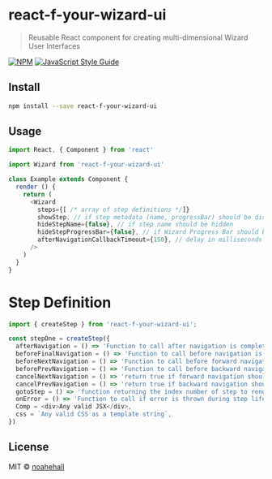 # react-f-your-wizard-ui

> Reusable React component for creating multi-dimensional Wizard User Interfaces

[![NPM](https://img.shields.io/npm/v/react-f-your-wizard-ui.svg)](https://www.npmjs.com/package/react-f-your-wizard-ui) [![JavaScript Style Guide](https://img.shields.io/badge/code_style-standard-brightgreen.svg)](https://standardjs.com)

## Install

```sh
npm install --save react-f-your-wizard-ui
```

## Usage

```js
import React, { Component } from 'react'

import Wizard from 'react-f-your-wizard-ui'

class Example extends Component {
  render () {
    return (
      <Wizard
        steps={[ /* array of step definitions */]}
        showStep, // if step metadata (name, progressBar) should be displayed
        hideStepName={false}, // if step name should be hidden
        hideStepProgressBar={false}, // if Wizard Progress Bar should be hidden
        afterNavigationCallbackTimeout={150}, // delay in milliseconds before after navigation callback is invoked
      />
    )
  }
}
```

# Step Definition
```js
import { createStep } from 'react-f-your-wizard-ui';

const stepOne = createStep({
  afterNavigation = () => 'Function to call after navigation is complete',
  beforeFinalNavigation = () => 'Function to call before navigation is complete',
  beforeNextNavigation = () => 'Function to call before forward navigation is started',
  beforePrevNavigation = () => 'Function to call before backward navigation is started',
  cancelNextNavigation = () => 'return true if forward navigation should be canceled and no other navigation callbacks should be invoked',
  cancelPrevNavigation = () => 'return true if backward navigation should be canceled and no other navigation callbacks should be invoked ',
  gotoStep = () => 'function returning the index number of step to render when NEXT is clicked',
  onError = () => 'Function to call if error is thrown during step lifecycle',
  Comp = <div>Any valid JSX</div>,
  css = `Any valid CSS as a template string`,
})

```

## License

MIT © [noahehall](https://github.com/noahehall)
